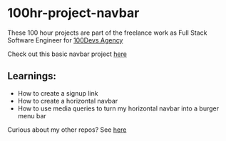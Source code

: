 # 100hr-project-navbar

These 100 hour projects are part of the freelance work as Full Stack Software Engineer for [100Devs Agency](https://www.linkedin.com/company/100devs/)

Check out this basic navbar project [here](https://100hr-project-navbar.vercel.app/)

## Learnings:
- How to create a signup link
- How to create a horizontal navbar
- How to use media queries to turn my horizontal navbar into a burger menu bar

Curious about my other repos? See [here](https://github.com/agcdtmr?tab=repositories)



